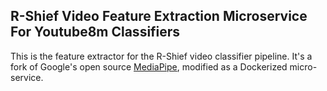 ## R-Shief Video Feature Extraction Microservice For Youtube8m Classifiers
This is the feature extractor for the R-Shief video classifier pipeline. It's a fork of Google's open source [MediaPipe](https://github.com/google/mediapipe), modified as a Dockerized micro-service.
